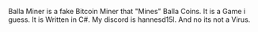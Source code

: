 Balla Miner is a fake Bitcoin Miner that "Mines" Balla Coins. It is a Game i guess.
It is Written in C#. 
My discord is hannesd15l.
And no its not a Virus.

